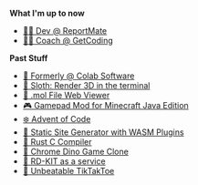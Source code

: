**What I'm up to now**

* [👨‍💻 Dev @ ReportMate](https://www.reportmate.ca/)
* [👨‍🏫 Coach @ GetCoding](https://get-coding.ca/)

**Past Stuff**

* [🚀 Formerly @ Colab Software](https://www.colabsoftware.com/)
* [🦥 Sloth: Render 3D in the terminal](https://github.com/ecumene/rust-sloth)
* [🧬 .mol File Web Viewer](https://github.com/ecumene/colco-rs)
* [🎮 Gamepad Mod for Minecraft Java Edition](https://github.com/ecumene/couchcraft)
* [❄️ Advent of Code](https://github.com/ecumene/advent_of_code)
* [🦀 Static Site Generator with WASM Plugins](https://github.com/fogo-sh/gutenbuild)
* [🦀 Rust C Compiler](https://github.com/ecumene/rust-c-compiler)
* [🦕 Chrome Dino Game Clone](https://github.com/ecumene/rust-fast-ferris)
* [🔬 RD-KIT as a service](https://github.com/ecumene/rdkit-aas)
* [🎲 Unbeatable TikTakToe](https://github.com/ecumene/rust-tic-tac-oh)

